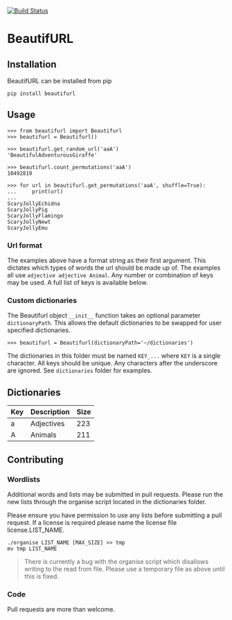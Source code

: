 [![Build Status](https://drone.shadowmail.co.uk/api/badges/hintofbasil/Python-Beautifurl/status.svg)](https://drone.shadowmail.co.uk/hintofbasil/Python-Beautifurl)

# BeautifURL

## Installation

BeautifURL can be installed from pip

    pip install beautifurl

## Usage

    >>> from beautifurl import Beautifurl
    >>> beautifurl = Beautifurl()

    >>> beautifurl.get_random_url('aaA')
    'BeautifulAdventurousGiraffe'

    >>> beautifurl.count_permutations('aaA')
    10492819

    >>> for url in beautifurl.get_permutations('aaA', shuffle=True):
    ...     print(url)
    ... 
    ScaryJollyEchidna
    ScaryJollyPig
    ScaryJollyFlamingo
    ScaryJollyNewt
    ScaryJollyEmu

### Url format

The examples above have a format string as their first argument.  This dictates which types of words the url should be made up of.  The examples all use `adjective adjective Animal`.  Any number or combination of keys may be used.  A full list of keys is available below.

### Custom dictionaries

The Beautifurl object `__init__` function takes an optional parameter `dictionaryPath`.  This allows the default dictionaries to be swapped for user specified dictionaries.

    >>> beautifurl = Beautifurl(dictionaryPath='~/dictionaries')

The dictionaries in this folder must be named `KEY_...` where `KEY` is a single character.  All keys should be unique.  Any characters after the underscore are ignored.  See `dictionaries` folder for examples.

## Dictionaries

| Key | Description | Size |
| --- | ----------- | ---- |
| a   | Adjectives  | 223  |
| A   | Animals     | 211  |

## Contributing

### Wordlists

Additional words and lists may be submitted in pull requests.  Please run the new lists through the organise script located in the dictionaries folder.

Please ensure you have permission to use any lists before submitting a pull request.  If a license is required please name the license file license.LIST_NAME.

    ./organise LIST_NAME [MAX_SIZE] >> tmp
    mv tmp LIST_NAME

> There is currently a bug with the organise script which disallows writing to the read from file.  Please use a temporary file as above until this is fixed.

### Code

Pull requests are more than welcome.
